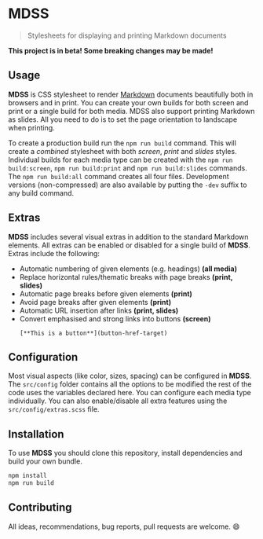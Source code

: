 # MDSS

> Stylesheets for displaying and printing Markdown documents

**This project is in beta! Some breaking changes may be made!**

## Usage

**MDSS** is CSS stylesheet to render [Markdown](https://en.wikipedia.org/wiki/Markdown) documents beautifully both in browsers and in print. You can create your own builds for both screen and print or a single build for both media. MDSS also support printing Markdown as slides. All you need to do is to set the page orientation to landscape when printing.

To create a production build run the `npm run build` command. This will create a *combined* stylesheet with both *screen*, *print* and *slides* styles. Individual builds for each media type can be created with the `npm run build:screen`, `npm run build:print` and `npm run build:slides` commands. The `npm run build:all` command creates all four files. Development versions (non-compressed) are also available by putting the `-dev` suffix to any build command.

## Extras

**MDSS** includes several visual extras in addition to the standard Markdown elements. All extras can be enabled or disabled for a single build of **MDSS**. Extras include the following:

- Automatic numbering of given elements (e.g. headings) **(all media)**
- Replace horizontal rules/thematic breaks with page breaks **(print, slides)**
- Automatic page breaks before given elements **(print)**
- Avoid page breaks after given elements **(print)**
- Automatic URL insertion after links **(print, slides)**
- Convert emphasised and strong links into buttons **(screen)**
  ```
  [**This is a button**](button-href-target)
  ```

## Configuration

Most visual aspects (like color, sizes, spacing) can be configured in **MDSS**. The `src/config` folder contains all the options to be modified the rest of the code uses the variables declared here. You can configure each media type individually. You can also enable/disable all extra features using the `src/config/extras.scss` file.

## Installation

To use **MDSS** you should clone this repository, install dependencies and build your own bundle.

```bash
npm install
npm run build
```

## Contributing

All ideas, recommendations, bug reports, pull requests are welcome. :smile:
